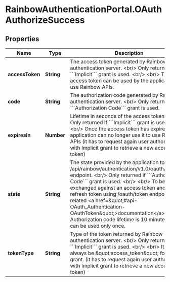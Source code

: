 # RainbowAuthenticationPortal.OAuthAuthorizeSuccess

## Properties

Name | Type | Description | Notes
------------ | ------------- | ------------- | -------------
**accessToken** | **String** | The access token generated by Rainbow authentication server. &lt;br/&gt; Only returned if &#x60;&#x60;&#x60;Implicit&#x60;&#x60;&#x60; grant is used. &lt;br/&gt; &lt;br/&gt; The access token can be used by the application to use Rainbow APIs. | [optional] 
**code** | **String** | The authorization code generated by Rainbow authentication server. &lt;br/&gt; Only returned if &#x60;&#x60;&#x60;Authorization Code&#x60;&#x60;&#x60; grant is used. | 
**expiresIn** | **Number** | Lifetime in seconds of the access token. &lt;br/&gt; Only returned if &#x60;&#x60;&#x60;Implicit&#x60;&#x60;&#x60; grant is used. &lt;br/&gt; &lt;br/&gt; Once the access token has expired, the application can no longer use it to use Rainbow APIs (it has to request again user authorization with Implicit grant to retrieve a new access token) | [optional] 
**state** | **String** | The state provided by the application to GET /api/rainbow/authentication/v1.0/oauth/authorize endpoint. &lt;br/&gt; Only returned if &#x60;&#x60;&#x60;Authorization Code&#x60;&#x60;&#x60; grant is used. &lt;br/&gt; &lt;br/&gt; To be exchanged against an access token and a refresh token using /oauth/token endpoint (see related &lt;a href&#x3D;\&quot;#api-OAuth_Authentication-OAuthToken\&quot;&gt;documentation&lt;/a&gt;). &lt;br/&gt; Authorization code lifetime is 10 minutes and it can be used only once. | 
**tokenType** | **String** | Type of the token returned by Rainbow authentication server. &lt;br/&gt; Only returned if &#x60;&#x60;&#x60;Implicit&#x60;&#x60;&#x60; grant is used. &lt;br/&gt; &lt;br/&gt; It will always be \&quot;access_token\&quot; for Implicit grant. (it has to request again user authorization with Implicit grant to retrieve a new access token) | [optional] 


